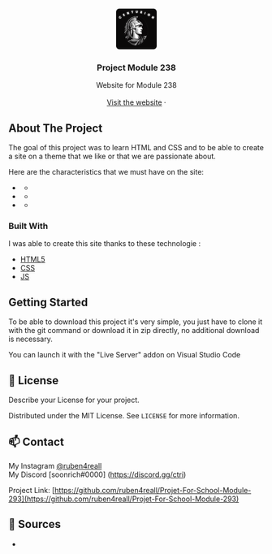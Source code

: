 
<!-- PROJECT LOGO -->
<br />
<p align="center">
  <a href="https://github.com/ruben4reall/Projet-For-School-Module-293">
    <img src="assets/img/LOGO.png" alt="Logo" width="80" height="80">
  </a>

  <h3 align="center">Project Module 238</h3>

  <p align="center">
    Website for Module 238 
    <br />
    <br />
    <a href="https://centurioninc.netlify.app/">Visit the website</a>
    ·
  </p>
</p>

<!-- ABOUT THE PROJECT -->
## About The Project

The goal of this project was to learn HTML and CSS and to be able to create a site on a theme that we like or that we are passionate about. 

Here are the characteristics that we must have on the site:
* -
* -
* -


### Built With
I was able to create this site thanks to these technologie :
* [HTML5](https://fr.wikipedia.org/wiki/HTML5)
* [CSS](https://en.wikipedia.org/wiki/CSS)
* [JS](https://www.javascript.com/)



<!-- GETTING STARTED -->
## Getting Started

To be able to download this project it's very simple, you just have to clone it with the git command or download it in zip directly, no additional download is necessary. 

You can launch it with the "Live Server" addon on Visual Studio Code 


<!-- LICENSE -->
## 📝 License
Describe your License for your project. 

Distributed under the MIT License. See `LICENSE` for more information.



<!-- CONTACT -->
## 📫 Contact

My Instagram [@ruben4reall](https://instagram.com/ruben4reall)
<br />My Discord [soonrich#0000] (https://discord.gg/ctri)

Project Link: [https://github.com/ruben4reall/Projet-For-School-Module-293](https://github.com/ruben4reall/Projet-For-School-Module-293)


<!-- SOURCES -->
## 🔗 Sources
-